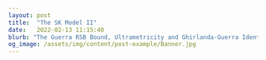 ```yaml
---
layout: post
title:  "The SK Model II"
date:   2022-02-13 11:15:40
blurb: "The Guerra RSB Bound, Ultrametricity and Ghirlanda-Guerra Identities"
og_image: /assets/img/content/post-example/Banner.jpg
---
```

